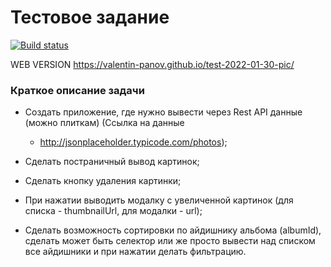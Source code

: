 # Тестовое задание

[![Build status](https://ci.appveyor.com/api/projects/status/lxs27ccbjknr3ptp?svg=true)](https://ci.appveyor.com/project/vapanov/test-2022-01-30-pic)

WEB VERSION https://valentin-panov.github.io/test-2022-01-30-pic/

### Краткое описание задачи

- Создать приложение, где нужно вывести через Rest API данные (можно плиткам) (Ссылка на данные
    - http://jsonplaceholder.typicode.com/photos);

- Сделать постраничный вывод картинок;

- Сделать кнопку удаления картинки;

- При нажатии выводить модалку с увеличенной картинок (для списка - thumbnailUrl, для модалки - url);

- Сделать возможность сортировки по айдишнику альбома (albumId), сделать может быть селектор или же просто вывести над
  списком все айдишники и при нажатии делать фильтрацию.